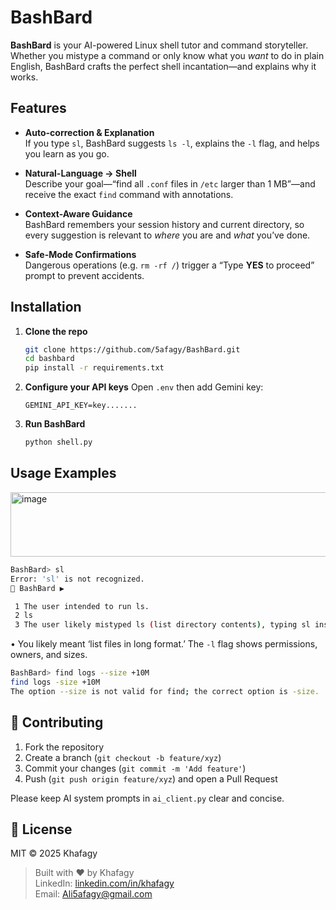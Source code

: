

# BashBard

**BashBard** is your AI-powered Linux shell tutor and command storyteller. Whether you mistype a command or only know what you _want_ to do in plain English, BashBard crafts the perfect shell incantation—and explains why it works.



## Features

- **Auto-correction & Explanation**  
  If you type `sl`, BashBard suggests `ls -l`, explains the `-l` flag, and helps you learn as you go.

- **Natural-Language → Shell**  
  Describe your goal—“find all `.conf` files in `/etc` larger than 1 MB”—and receive the exact `find` command with annotations.

- **Context-Aware Guidance**  
  BashBard remembers your session history and current directory, so every suggestion is relevant to _where_ you are and _what_ you’ve done.
  
- **Safe-Mode Confirmations**  
  Dangerous operations (e.g. `rm -rf /`) trigger a “Type **YES** to proceed” prompt to prevent accidents.




## Installation

1. **Clone the repo**  
   ```bash
   git clone https://github.com/5afagy/BashBard.git
   cd bashbard
   pip install -r requirements.txt

2. **Configure your API keys**
   Open `.env` then add Gemini key:

   ```dotenv
   GEMINI_API_KEY=key.......
   ```

4. **Run BashBard**

   ```bash
   python shell.py
   ```



##  Usage Examples
<img width="1037" height="103" alt="image" src="https://github.com/user-attachments/assets/0f0c02b5-916f-4217-bf6e-4fa16777355f" />


````bash
BashBard> sl
Error: 'sl' is not recognized.
🤖 BashBard ▶️

 1 The user intended to run ls.
 2 ls
 3 The user likely mistyped ls (list directory contents), typing sl instead.
````

• You likely meant ‘list files in long format.’ The `-l` flag shows permissions, owners, and sizes.
```bash
BashBard> find logs --size +10M
find logs -size +10M
The option --size is not valid for find; the correct option is -size.
```



## 🤝 Contributing

1. Fork the repository  
2. Create a branch (`git checkout -b feature/xyz`)  
3. Commit your changes (`git commit -m 'Add feature'`)  
4. Push (`git push origin feature/xyz`) and open a Pull Request

Please keep AI system prompts in `ai_client.py` clear and concise.



## 📄 License

MIT © 2025 Khafagy



> Built with ❤️ by Khafagy  
> LinkedIn: [linkedin.com/in/khafagy](https://linkedin.com/in/khafagy)  
> Email: Ali5afagy@gmail.com  

